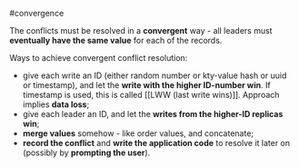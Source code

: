 #convergence

The conflicts must be resolved in a **convergent** way - all leaders must **eventually have the same value** for each of the records.

Ways to achieve convergent conflict resolution:

- give each write an ID (either random number or kty-value hash or uuid or timestamp), and let the **write with the higher ID-number win**. If timestamp is used, this is called [[LWW (last write wins)]]. Approach implies **data loss**;
- give each leader an ID, and let the **writes from the higher-ID replicas win**;
- **merge values** somehow - like order values, and concatenate;
- **record the conflict** and **write the application code** to resolve it later on (possibly by **prompting the user**). 
